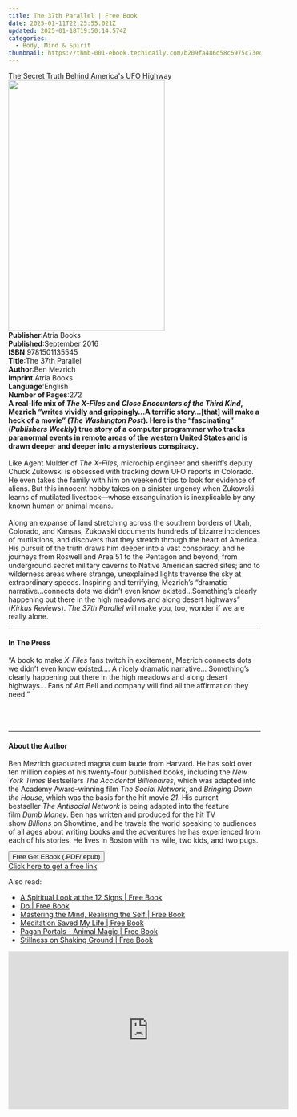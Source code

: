 ```yaml
---
title: The 37th Parallel | Free Book
date: 2025-01-11T22:25:55.021Z
updated: 2025-01-18T19:50:14.574Z
categories:
  - Body, Mind & Spirit
thumbnail: https://thmb-001-ebook.techidaily.com/b209fa486d58c6975c73ed55d9836abcf165b73e1a0706f7f03fef4bad4f0c6b.jpg
---
```

<main id="book-container">
  <div class="flex flex-col">
    <div class="book-brief flex-1 py-6 px-4 sm:p-6 md:py-10 md:px-8">
      <!-- brief-->
      <div class="book-brief-main">
        The Secret Truth Behind America's UFO Highway
      </div>
    </div>
    <div
      class="book-meta-info flex-1 grid gap-4 col-start-1 col-end-3 row-start-1 sm:mb-6 sm:grid-cols-4 lg:gap-6 lg:col-start-2 lg:row-end-6 lg:row-span-6 lg:mb-0"
    >
      <div
        class="book-meta-info-left place-content-center mt-4 p-4 text-sm leading-6 col-start-2 col-span-2 dark:text-slate-400"
      >
        <img
          class="w-full h-500 object-cover rounded-lg sm:h-255 sm:col-span-2 lg:col-span-full"
          src="https://img-001-ebook.techidaily.com/0a01747dc429c006cc59875421b4e9885353291dd7a82e86fbf4ccf37cc82bba.jpg"
          alt=""
          width="312"
          height="500"
        />
      </div>
      <div
        class="book-meta-info-right mt-2 col-start-1 row-start-2 col-span-3 self-center"
      >
        <!-- meta data  -->
        <div class="flex flex-col px-4 md:px-8">
          <div class="flex-1">
            <strong>Publisher</strong>:<span class="px-2">Atria Books</span>
          </div>
          <div class="flex-1">
            <strong>Published</strong>:<span class="px-2">September 2016</span>
          </div>
          <div class="flex-1">
            <strong>ISBN</strong>:<span class="px-2">9781501135545</span>
          </div>
          <div class="flex-1">
            <strong>Title</strong>:<span class="px-2">The 37th Parallel</span>
          </div>
          <div class="flex-1">
            <strong>Author</strong>:<span class="px-2">Ben Mezrich</span>
          </div>
          <div class="flex-1">
            <strong>Imprint</strong>:<span class="px-2">Atria Books</span>
          </div>
          <div class="flex-1">
            <strong>Language</strong>:<span class="px-2">English</span>
          </div>
          <div class="flex-1">
            <strong>Number of Pages</strong>:<span class="px-2">272</span>
          </div>
        </div>
      </div>
    </div>
    <div class="book-description flex-1 py-6 px-4 sm:p-6 md:py-10 md:px-8">
      <div class="book-description-main">
        <div accordion-content="" id="description">
          <b
            >A real-life mix of <i>The X-Files </i>and
            <i>Close Encounters of the Third Kind</i>, Mezrich “writes vividly
            and grippingly…A terrific story…[that] will make a heck of a movie”
            (<i>The</i> <i>Washington Post</i>). Here is the “fascinating” (<i
              >Publishers Weekly</i
            >) true story of a computer programmer who tracks paranormal events
            in remote areas of the western United States and is drawn deeper and
            deeper into a mysterious conspiracy.</b
          ><br /><br />Like Agent Mulder of <i>The X-Files,</i> microchip
          engineer and sheriff’s deputy Chuck Zukowski is obsessed with tracking
          down UFO reports in Colorado. He even takes the family with him on
          weekend trips to look for evidence of aliens. But this innocent hobby
          takes on a sinister urgency when Zukowski learns of mutilated
          livestock—whose exsanguination is inexplicable by any known human or
          animal means.<br />
          <br />Along an expanse of land stretching across the southern borders
          of Utah, Colorado, and Kansas, Zukowski documents hundreds of bizarre
          incidences of mutilations, and discovers that they stretch through the
          heart of America. His pursuit of the truth draws him deeper into a
          vast conspiracy, and he journeys from Roswell and Area 51 to the
          Pentagon and beyond; from underground secret military caverns to
          Native American sacred sites; and to wilderness areas where strange,
          unexplained lights traverse the sky at extraordinary speeds. Inspiring
          and terrifying, Mezrich’s “dramatic narrative…connects dots we didn’t
          even know existed…Something’s clearly happening out there in the high
          meadows and along desert highways” (<i>Kirkus Reviews</i>).
          <i>The 37th Parallel </i>will make you, too, wonder if we are really
          alone.
        </div>
        <div class="accordion-fader"></div>
      </div>
    </div>
    <div class="book-excerpts flex-1 py-6 px-4 sm:p-6 md:py-10 md:px-8">
      <!-- excerpts-->
      <div class="book-excerpts-main">
        <hr />
        <h4 class="placeholder placeholder-heading">
          <span>In The Press</span>
        </h4>
        <p>
          “A book to make <i>X-Files </i>fans twitch in excitement, Mezrich
          connects dots we didn’t even know existed.…&nbsp;A nicely dramatic
          narrative... Something’s clearly happening out there in the high
          meadows and along desert highways... Fans of Art Bell and company will
          find all the affirmation they need.”<br />
          <br />&nbsp;<br />
          <br />
        </p>
      </div>
    </div>
    <div class="book-about-author flex-1 py-6 px-4 sm:p-6 md:py-10 md:px-8">
      <!-- about author-->
      <div class="book-main-author-main">
        <hr />
        <h4 class="placeholder placeholder-heading">
          <span>About the Author</span>
        </h4>
        <p>
          Ben Mezrich graduated magna cum laude from Harvard. He has sold over
          ten million copies of his twenty-four published books, including
          the&nbsp;<i>New York Times</i>&nbsp;Bestsellers&nbsp;<i
            >The Accidental Billionaires</i
          >, which was adapted into the Academy Award–winning film&nbsp;<i
            >The Social Network</i
          >, and&nbsp;<i>Bringing Down the House</i>, which was the basis for
          the hit movie&nbsp;<i>21</i>. His current bestseller&nbsp;<i
            >The Antisocial Network&nbsp;</i
          >is being adapted into the feature film&nbsp;<i>Dumb Money</i>. Ben
          has written and produced for the hit TV
          show&nbsp;<i>Billions</i>&nbsp;on Showtime, and he travels the world
          speaking to audiences of all ages about writing books and the
          adventures he has experienced from each of his stories. He lives in
          Boston with his wife, two kids, and two pugs.
        </p>
      </div>
    </div>
    <div class="book-free-get flex-1 py-6 px-4 sm:p-6 md:py-10 md:px-8">
      <button
        id="btn-free-get"
        class="bg-blue-500 hover:bg-blue-700 text-white font-bold py-2 px-4 rounded"
      >
        Free Get EBook (.PDF/.epub)
      </button>
      <div id="countdown-display" class="px-2 text-lg mt-2"></div>
      <a
        id="free-link"
        class="hidden bg-blue-500 hover:bg-blue-700 text-white font-bold py-2 px-4 rounded"
        href="https://www.ebooks.com/en-us/book/2262112/the-37th-parallel/ben-mezrich/"
        target="_blank"
        >Click here to get a free link</a
      >
    </div>
    <script>
      let countdownTime = 0;
      let countdownInterval = null;
      document
        .getElementById('btn-free-get')
        .addEventListener('click', startCountdown);
      function startCountdown() {
        countdownTime = new Date().getTime() + 60000 * 3;
        countdownInterval = setInterval(updateCountdown, 1000);
        document.getElementById('btn-free-get').disabled = true;
        document
          .getElementById('btn-free-get')
          .classList.add('bg-gray-500', 'cursor-not-allowed');
      }
      function updateCountdown() {
        let currentTime = new Date().getTime();
        let timeLeft = countdownTime - currentTime;
        let secondsLeft = Math.floor(timeLeft / 1000);
        document.getElementById('countdown-display').innerHTML =
          `Remaining time: ${secondsLeft} seconds.`;
        if (secondsLeft <= 0) {
          clearInterval(countdownInterval);
          document.getElementById('btn-free-get').classList.add('hidden');
          document.getElementById('free-link').classList.remove('hidden');
          document.getElementById('countdown-display').innerHTML = '';
        }
      }
    </script>
  </div>
</main>

<ins class="adsbygoogle"
      style="display:block"
      data-ad-client="ca-pub-7571918770474297"
      data-ad-slot="8358498916"
      data-ad-format="auto"
      data-full-width-responsive="true"></ins>
    

<span class="atpl-alsoreadstyle">Also read:</span>
<div><ul>
<li><a href="https://novels-ebooks.techidaily.com/95713822-9781780992006-a-spiritual-look-at-the-12-signs/"><u>A Spiritual Look at the 12 Signs | Free Book</u></a></li>
<li><a href="https://novels-ebooks.techidaily.com/95712431-9780786727957-do/"><u>Do | Free Book</u></a></li>
<li><a href="https://novels-ebooks.techidaily.com/95713823-9781785355271-mastering-the-mind-realising-the-self/"><u>Mastering the Mind, Realising the Self | Free Book</u></a></li>
<li><a href="https://novels-ebooks.techidaily.com/95713383-9781608684632-meditation-saved-my-life/"><u>Meditation Saved My Life | Free Book</u></a></li>
<li><a href="https://novels-ebooks.techidaily.com/95713824-9781785354953-pagan-portals-animal-magic/"><u>Pagan Portals - Animal Magic | Free Book</u></a></li>
<li><a href="https://novels-ebooks.techidaily.com/95713825-9781785355349-stillness-on-shaking-ground/"><u>Stillness on Shaking Ground | Free Book</u></a></li>
</ul></div>

<!-- affiliate ads begin -->
<iframe width="560" height="315" src="https://www.youtube.com/embed/7JBG_O3Vnh4?si=lUO0fta6YPJ50qjg" title="YouTube video player" frameborder="0" allow="accelerometer; autoplay; clipboard-write; encrypted-media; gyroscope; picture-in-picture; web-share" referrerpolicy="strict-origin-when-cross-origin" allowfullscreen></iframe>
<!-- affiliate ads end -->

